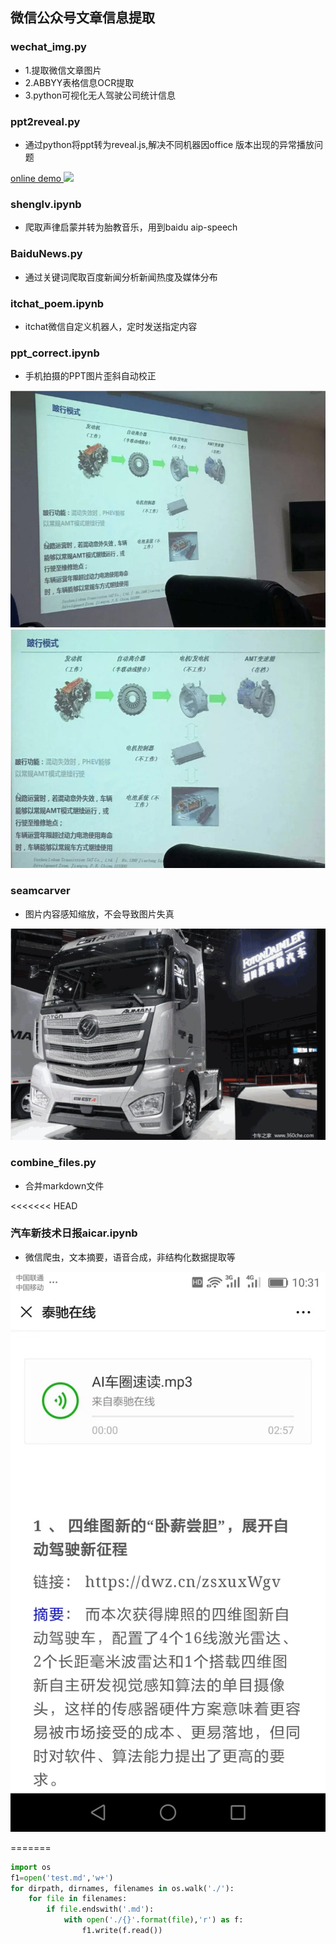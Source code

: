 ## 微信公众号文章信息提取

### wechat_img.py

- 1.提取微信文章图片
- 2.ABBYY表格信息OCR提取
- 3.python可视化无人驾驶公司统计信息

### ppt2reveal.py

- 通过python将ppt转为reveal.js,解决不同机器因office 版本出现的异常播放问题

[online demo ](https://baifengbai.github.io/2_reveal)
![](./img/ppt.gif)

### shenglv.ipynb

- 爬取声律启蒙并转为胎教音乐，用到baidu aip-speech

### BaiduNews.py

- 通过关键词爬取百度新闻分析新闻热度及媒体分布


### itchat_poem.ipynb

- itchat微信自定义机器人，定时发送指定内容

### ppt_correct.ipynb

- 手机拍摄的PPT图片歪斜自动校正

![](./img/ppt0.jpg)
![](./img/ppt1.jpg)

### seamcarver 

- 图片内容感知缩放，不会导致图片失真

![](./img/truck.gif)

### combine_files.py

- 合并markdown文件

<<<<<<< HEAD
### 汽车新技术日报aicar.ipynb 

- 微信爬虫，文本摘要，语音合成，非结构化数据提取等

![](./img/aicar.jpg)

=======
```python
import os
f1=open('test.md','w+')
for dirpath, dirnames, filenames in os.walk('./'):
    for file in filenames:
        if file.endswith('.md'):
            with open('./{}'.format(file),'r') as f:
                f1.write(f.read())
```

